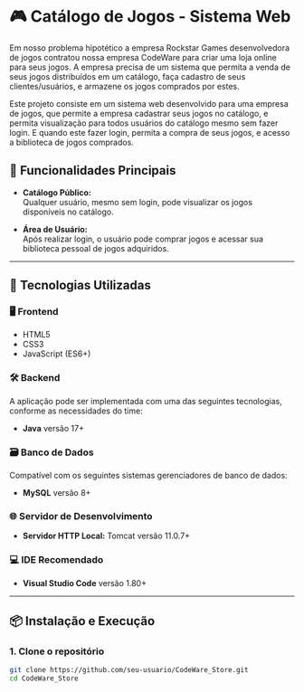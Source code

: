 # 🎮 Catálogo de Jogos - Sistema Web

  Em nosso problema hipotético a empresa Rockstar Games desenvolvedora de jogos contratou nossa empresa CodeWare para criar uma loja online para seus jogos. A empresa precisa de um sistema que permita a venda de seus jogos distribuídos em um catálogo, faça cadastro de seus clientes/usuários, e armazene os jogos comprados por estes.
  
  Este projeto consiste em um sistema web desenvolvido para uma empresa de jogos, que permite a empresa cadastrar seus jogos no catálogo, e permita visualização para todos usuários do catálogo mesmo sem fazer login. E quando este fazer login, permita a compra de seus jogos, e acesso a biblioteca de jogos comprados.

## 🔑 Funcionalidades Principais

- **Catálogo Público:**  
  Qualquer usuário, mesmo sem login, pode visualizar os jogos disponíveis no catálogo.

- **Área de Usuário:**  
  Após realizar login, o usuário pode comprar jogos e acessar sua biblioteca pessoal de jogos adquiridos.

---

## 🚀 Tecnologias Utilizadas

### 🖥️ Frontend
- HTML5  
- CSS3  
- JavaScript (ES6+)

### 🛠️ Backend
A aplicação pode ser implementada com uma das seguintes tecnologias, conforme as necessidades do time:

- **Java** versão 17+

### 🗃️ Banco de Dados
Compatível com os seguintes sistemas gerenciadores de banco de dados:

- **MySQL** versão 8+

### 🌐 Servidor de Desenvolvimento
- **Servidor HTTP Local:** Tomcat versão 11.0.7+

### 💻 IDE Recomendado
- **Visual Studio Code** versão 1.80+

---

## 📦 Instalação e Execução

### 1. Clone o repositório
```bash
git clone https://github.com/seu-usuario/CodeWare_Store.git
cd CodeWare_Store
